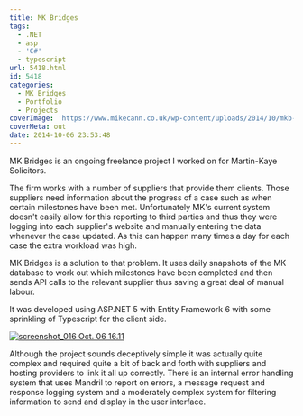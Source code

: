 ```yaml
---
title: MK Bridges
tags:
  - .NET
  - asp
  - 'C#'
  - typescript
url: 5418.html
id: 5418
categories:
  - MK Bridges
  - Portfolio
  - Projects
coverImage: 'https://www.mikecann.co.uk/wp-content/uploads/2014/10/mkb-header.png'
coverMeta: out
date: 2014-10-06 23:53:48
---
```


MK Bridges is an ongoing freelance project I worked on for Martin-Kaye Solicitors.

<!-- more -->

The firm works with a number of suppliers that provide them clients. Those suppliers need information about the progress of a case such as when certain milestones have been met. Unfortunately MK's current system doesn't easily allow for this reporting to third parties and thus they were logging into each supplier's website and manually entering the data whenever the case updated. As this can happen many times a day for each case the extra workload was high.

MK Bridges is a solution to that problem. It uses daily snapshots of the MK database to work out which milestones have been completed and then sends API calls to the relevant supplier thus saving a great deal of manual labour.

It was developed using ASP.NET 5 with Entity Framework 6 with some sprinkling of Typescript for the client side. 

[![screenshot_016 Oct. 06 16.11](https://www.mikecann.co.uk/wp-content/uploads/2014/10/screenshot_016-Oct.-06-16.11-1024x568.png)](https://www.mikecann.co.uk/wp-content/uploads/2014/10/screenshot_016-Oct.-06-16.11.png)

Although the project sounds deceptively simple it was actually quite complex and required quite a bit of back and forth with suppliers and hosting providers to link it all up correctly. There is an internal error handling system that uses Mandril to report on errors, a message request and response logging system and a moderately complex system for filtering information to send and display in the user interface.
